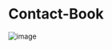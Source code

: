 # Contact-Book
![image](https://github.com/user-attachments/assets/48b966c6-1d2d-47bb-a15f-9cd1da44b1b5)
